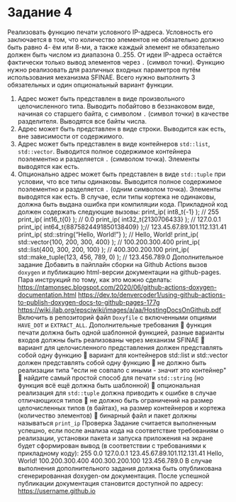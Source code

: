 # Задание 4

Реализовать функцию печати условного IP-адреса.
Условность его заключается в том, что количество элементов не обязательно должно быть равно 4-
ём или 8-ми, а также каждый элемент не обязательно должен быть числом из диапазона 0..255. От
идеи IP-адреса остаётся фактически только вывод элементов через `.` (символ точки).
Функцию нужно реализовать для различных входных параметров путём использования механизма
SFINAE. Всего нужно выполнить 3 обязательных и один опциональный вариант функции.
1. Адрес может быть представлен в виде произвольного целочисленного типа. Выводить
побайтово в беззнаковом виде, начиная со старшего байта, с символом `.` (символ точки)
в качестве разделителя. Выводятся все байты числа.
2. Адрес может быть представлен в виде строки. Выводится как есть, вне зависимости от
содержимого.
3. Адрес может быть представлен в виде контейнеров `std::list`, `std::vector`.
Выводится полное содержимое контейнера поэлементно и разделяется `.` (символом
точка). Элементы выводятся как есть.
4. Опционально адрес может быть представлен в виде `std::tuple` при условии, что все
типы одинаковы. Выводится полное содержимое поэлементно и разделяется `.` (одним
символом точка). Элементы выводятся как есть. В случае, если типы кортежа не одинаковы,
должна быть выдана ошибка при компиляции кода.
Прикладной код должен содержать следующие вызовы:
print_ip( int8_t{-1} ); // 255
print_ip( int16_t{0} ); // 0.0
print_ip( int32_t{2130706433} ); // 127.0.0.1
print_ip( int64_t{8875824491850138409} );// 123.45.67.89.101.112.131.41
print_ip( std::string{“Hello, World!”} ); // Hello, World!
print_ip( std::vector<int>{100, 200, 300, 400} ); // 100.200.300.400
print_ip( std::list<shot>{400, 300, 200, 100} ); // 400.300.200.100
print_ip( std::make_tuple(123, 456, 789, 0) ); // 123.456.789.0
Дополнительное задание
Добавить в пайплайн сборки на Github Actions вызов `doxygen` и публикацию html-версии
документации на github-pages. Пара инструкций по тому, как это можно сделать:
https://ntamonsec.blogspot.com/2020/06/github-actions-doxygen-documentation.html
https://dev.to/denvercoder1/using-github-actions-to-publish-doxygen-docs-to-github-pages-177g
https://wiki.jlab.org/epsciwiki/images/a/aa/HostingDocsOnGithub.pdf
Включить в репозиторий файл `Doxyfile` с включенными опциями `HAVE_DOT` и `EXTRACT_ALL`.
Дополнительные требования
 функция печати должна быть одной шаблонной функцией, разные варианты входов
должны быть реализованы через механизм SFINAE
 вариант для целочисленного представления должен представлять собой одну функцию
 вариант для контейнеров std::list и std::vector должен представлять собой одну функцию
 не должно быть реализации типа "если не совпало с иными - значит это контейнер"
 найдите самый простой способ для печати `std::string` (но функция всё ещё должна быть
шаблонной)
 опциональная реализация для `std::tuple` должна приводить к ошибке в случае
отличающихся типов
 не должно быть ограничений на размер целочисленных типов (в байтах), на размер
контейнеров и кортежа (количество элементов)
 бинарный файл и пакет должны называться `print_ip`
Проверка
Задание считается выполненным успешно, если после анализа кода на соответствие требованиям
о реализации, установки пакета и запуска приложения на экране будет сформирован вывод (в
соответствии с требованиями к прикладному коду):
255
0.0
127.0.0.1
123.45.67.89.101.112.131.41
Hello, World!
100.200.300.400
400.300.200.100
123.456.789.0
В случае выполнения дополнительного задания должна быть опубликована сгенерированная
doxygen-ом документация. После успешной публикации документация становится доступной по
адресу:
https://username.github.io
